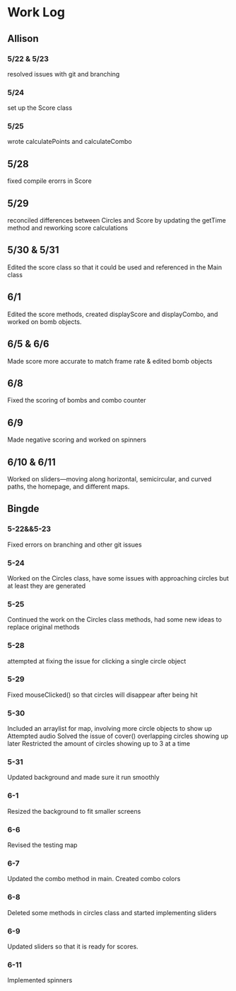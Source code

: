 # Work Log

## Allison

### 5/22 & 5/23
resolved issues with git and branching

### 5/24
set up the Score class

### 5/25
wrote calculatePoints and calculateCombo

## 5/28
fixed compile erorrs in Score

## 5/29
reconciled differences between Circles and Score by updating the getTime method and reworking score calculations

## 5/30 & 5/31
Edited the score class so that it could be used and referenced in the Main class

## 6/1
Edited the score methods, created displayScore and displayCombo, and worked on bomb objects.

## 6/5 & 6/6
Made score more accurate to match frame rate & edited bomb objects

## 6/8
Fixed the scoring of bombs and combo counter

## 6/9
Made negative scoring and worked on spinners

## 6/10 & 6/11
Worked on sliders—moving along horizontal, semicircular, and curved paths, the homepage, and different maps.

## Bingde

### 5-22&&5-23

Fixed errors on branching and other git issues

### 5-24

Worked on the Circles class, have some issues with approaching circles but at least they are generated

### 5-25

Continued the work on the Circles class methods, had some new ideas to replace original methods


### 5-28

attempted at fixing the issue for clicking a single circle object


### 5-29

Fixed mouseClicked() so that circles will disappear after being hit

### 5-30

Included an arraylist for map, involving more circle objects to show up
Attempted audio
Solved the issue of cover() overlapping circles showing up later
Restricted the amount of circles showing up to 3 at a time

### 5-31

Updated background and made sure it run smoothly

### 6-1

Resized the background to fit smaller screens

### 6-6

Revised the testing map

### 6-7

Updated the combo method in main.
Created combo colors

### 6-8

Deleted some methods in circles class and started implementing sliders


### 6-9

Updated sliders so that it is ready for scores.


### 6-11

Implemented spinners
